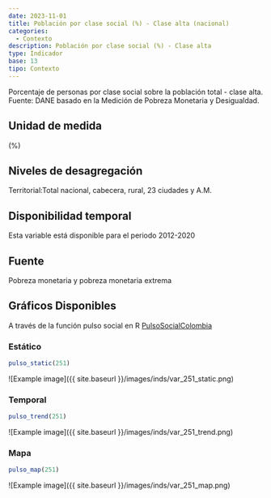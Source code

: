 ```yaml
---
date: 2023-11-01
title: Población por clase social (%) - Clase alta (nacional)
categories:
  - Contexto
description: Población por clase social (%) - Clase alta
type: Indicador
base: 13
tipo: Contexto
--- 
```


Porcentaje de personas por clase social sobre la población total - clase alta.
Fuente: DANE basado en la Medición de Pobreza Monetaria y Desigualdad.

## Unidad de medida
(%)

## Niveles de desagregación
Territorial:Total nacional, cabecera, rural, 23 ciudades y A.M.

## Disponibilidad temporal
Esta variable está disponible para el periodo 2012-2020

## Fuente
Pobreza monetaria y pobreza monetaria extrema

## Gráficos Disponibles

A través de la función pulso social en R [PulsoSocialColombia](https://github.com/pulsosocialcolombia/PulsoSocialColombia)

### Estático

``` R
pulso_static(251)
```

![Example image]({{ site.baseurl }}/images/inds/var_251_static.png)

### Temporal

``` R
pulso_trend(251)
```

![Example image]({{ site.baseurl }}/images/inds/var_251_trend.png)

### Mapa

``` R
pulso_map(251)
```

![Example image]({{ site.baseurl }}/images/inds/var_251_map.png)